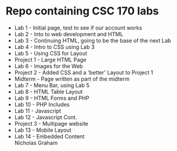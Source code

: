 Repo containing CSC 170 labs
============================

* Lab 1 - Initial page, test to see if our account works  
* Lab 2 - Into to web development and HTML  
* Lab 3 - Continuing HTML, going to be the base of the next Lab  
* Lab 4 - Intro to CSS using Lab 3  
* Lab 5 - Using CSS for Layout  
* Project 1 - Large HTML Page  
* Lab 6 - Images for the Web  
* Project 2 - Added CSS and a 'better' Layout to Project 1  
* Midterm - Page written as part of the midterm  
* Lab 7 - Menu Bar, using Lab 5  
* Lab 8 - HTML Table Layout  
* Lab 9 - HTML Forms and PHP  
* Lab 10 - PHP Includes  
* Lab 11 - Javascript  
* Lab 12 - Javascript Cont.  
* Project 3 - Multipage website  
* Lab 13 - Mobile Layout  
* Lab 14 - Embedded Content  
Nicholas Graham
